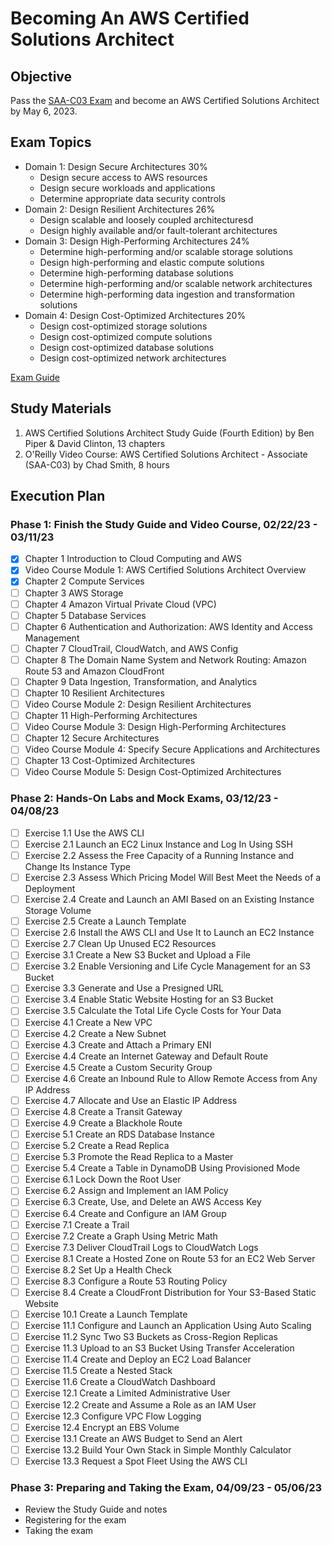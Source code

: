 # Becoming An AWS Certified Solutions Architect


## Objective

Pass the [SAA-C03 Exam](https://aws.amazon.com/certification/certified-solutions-architect-associate/) and become an AWS Certified Solutions Architect by May 6, 2023.

## Exam Topics

- Domain 1: Design Secure Architectures 30%
  * Design secure access to AWS resources
  * Design secure workloads and applications
  * Determine appropriate data security controls
- Domain 2: Design Resilient Architectures 26%
  * Design scalable and loosely coupled architecturesd
  * Design highly available and/or fault-­tolerant architectures
- Domain 3: Design High-­Performing Architectures 24%
  * Determine high-­performing and/or scalable storage solutions
  * Design high-­performing and elastic compute solutions
  * Determine high-­performing database solutions
  * Determine high-­performing and/or scalable network architectures
  * Determine high-­performing data ingestion and transformation solutions
- Domain 4: Design Cost-­Optimized Architectures 20%
  * Design cost-­optimized storage solutions
  * Design cost-­optimized compute solutions
  * Design cost-­optimized database solutions
  * Design cost-­optimized network architectures

[Exam Guide](./Exam-Guide.pdf)

## Study Materials

1. AWS Certified Solutions Architect Study Guide (Fourth Edition) by Ben Piper & David Clinton, 13 chapters
2. O'Reilly Video Course: AWS Certified Solutions Architect - Associate (SAA-C03) by Chad Smith, 8 hours

## Execution Plan

### Phase 1: Finish the Study Guide and Video Course, 02/22/23 - 03/11/23

- [x] Chapter 1  Introduction to Cloud Computing and AWS
- [x] Video Course Module 1: AWS Certified Solutions Architect Overview
- [x] Chapter 2  Compute Services
- [ ] Chapter 3  AWS Storage
- [ ] Chapter 4  Amazon Virtual Private Cloud (VPC)
- [ ] Chapter 5  Database Services
- [ ] Chapter 6  Authentication and Authorization: AWS Identity and Access Management
- [ ] Chapter 7  CloudTrail, CloudWatch, and AWS Config
- [ ] Chapter 8  The Domain Name System and Network Routing: Amazon Route 53 and Amazon CloudFront
- [ ] Chapter 9  Data Ingestion, Transformation, and Analytics
- [ ] Chapter 10 Resilient Architectures
- [ ] Video Course Module 2: Design Resilient Architectures
- [ ] Chapter 11 High-­Performing Architectures
- [ ] Video Course Module 3: Design High-Performing Architectures
- [ ] Chapter 12 Secure Architectures
- [ ] Video Course Module 4: Specify Secure Applications and Architectures
- [ ] Chapter 13 Cost-­Optimized Architectures
- [ ] Video Course Module 5: Design Cost-Optimized Architectures

### Phase 2: Hands-On Labs and Mock Exams, 03/12/23 - 04/08/23

- [ ] Exercise 1.1   Use the AWS CLI
- [ ] Exercise 2.1   Launch an EC2 Linux Instance and Log In Using SSH
- [ ] Exercise 2.2   Assess the Free Capacity of a Running Instance and Change Its Instance Type
- [ ] Exercise 2.3   Assess Which Pricing Model Will Best Meet the Needs of a Deployment
- [ ] Exercise 2.4   Create and Launch an AMI Based on an Existing Instance Storage Volume
- [ ] Exercise 2.5   Create a Launch Template 
- [ ] Exercise 2.6   Install the AWS CLI and Use It to Launch an EC2 Instance
- [ ] Exercise 2.7   Clean Up Unused EC2 Resources
- [ ] Exercise 3.1   Create a New S3 Bucket and Upload a File 
- [ ] Exercise 3.2   Enable Versioning and Life Cycle Management for an S3 Bucket 
- [ ] Exercise 3.3   Generate and Use a Presigned URL
- [ ] Exercise 3.4   Enable Static Website Hosting for an S3 Bucket 
- [ ] Exercise 3.5   Calculate the Total Life Cycle Costs for Your Data 
- [ ] Exercise 4.1   Create a New VPC
- [ ] Exercise 4.2   Create a New Subnet
- [ ] Exercise 4.3   Create and Attach a Primary ENI
- [ ] Exercise 4.4   Create an Internet Gateway and Default Route
- [ ] Exercise 4.5   Create a Custom Security Group
- [ ] Exercise 4.6   Create an Inbound Rule to Allow Remote Access from Any IP Address 
- [ ] Exercise 4.7   Allocate and Use an Elastic IP Address
- [ ] Exercise 4.8   Create a Transit Gateway
- [ ] Exercise 4.9   Create a Blackhole Route
- [ ] Exercise 5.1   Create an RDS Database Instance
- [ ] Exercise 5.2   Create a Read Replica
- [ ] Exercise 5.3   Promote the Read Replica to a Master
- [ ] Exercise 5.4   Create a Table in DynamoDB Using Provisioned Mode
- [ ] Exercise 6.1   Lock Down the Root User
- [ ] Exercise 6.2   Assign and Implement an IAM Policy
- [ ] Exercise 6.3   Create, Use, and Delete an AWS Access Key
- [ ] Exercise 6.4   Create and Configure an IAM Group 
- [ ] Exercise 7.1   Create a Trail 
- [ ] Exercise 7.2   Create a Graph Using Metric Math
- [ ] Exercise 7.3   Deliver CloudTrail Logs to CloudWatch Logs
- [ ] Exercise 8.1   Create a Hosted Zone on Route 53 for an EC2 Web Server 
- [ ] Exercise 8.2   Set Up a Health Check 
- [ ] Exercise 8.3   Configure a Route 53 Routing Policy 
- [ ] Exercise 8.4   Create a CloudFront Distribution for Your S3-­Based Static Website
- [ ] Exercise 10.1  Create a Launch Template 
- [ ] Exercise 11.1  Configure and Launch an Application Using Auto Scaling
- [ ] Exercise 11.2  Sync Two S3 Buckets as Cross-­Region Replicas
- [ ] Exercise 11.3  Upload to an S3 Bucket Using Transfer Acceleration
- [ ] Exercise 11.4  Create and Deploy an EC2 Load Balancer 
- [ ] Exercise 11.5  Create a Nested Stack
- [ ] Exercise 11.6  Create a CloudWatch Dashboard
- [ ] Exercise 12.1  Create a Limited Administrative User
- [ ] Exercise 12.2  Create and Assume a Role as an IAM User 
- [ ] Exercise 12.3  Configure VPC Flow Logging
- [ ] Exercise 12.4  Encrypt an EBS Volume
- [ ] Exercise 13.1  Create an AWS Budget to Send an Alert
- [ ] Exercise 13.2  Build Your Own Stack in Simple Monthly Calculator
- [ ] Exercise 13.3  Request a Spot Fleet Using the AWS CLI

### Phase 3: Preparing and Taking the Exam, 04/09/23 - 05/06/23

- Review the Study Guide and notes
- Registering for the exam
- Taking the exam

